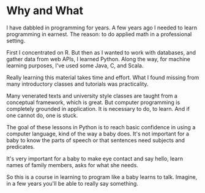 # Why and What

I have dabbled in programming for years. A few years ago I needed to learn programming in earnest.
The reason: to do applied math in a professional setting. 

First I concentrated on R. But then as I wanted to work with databases, and gather data from web APIs, I learned Python. 
Along the way, for machine learning purposes, I've used some Java, C, and Scala. 

Really learning this material takes time and effort. What I found missing from many introductory classes and tutorials was practicality.

Many venerated texts and university style classes are taught from a conceptual framework, which is great. 
But computer programming is completely grounded in application. It is necessary to do, to learn. And if one cannot do, one is stuck. 

The goal of these lessons in Python is to reach basic confidence in using a computer language, kind of the way a baby does. 
It's not important for a baby to know the parts of speech or that sentences need subjects and predicates. 

It's very important for a baby to make eye contact and say hello, learn names of family members, asks for what she needs. 

So this is a course in learning to program like a baby learns to talk. Imagine, in a few years you'll be able to really say something. 
